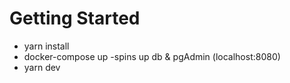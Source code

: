 # Getting Started

- yarn install
- docker-compose up
  -spins up db & pgAdmin (localhost:8080)
- yarn dev
